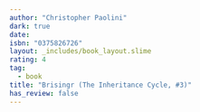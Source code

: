 ```yaml
---
author: "Christopher Paolini"
dark: true
date: 
isbn: "0375826726"
layout: _includes/book_layout.slime
rating: 4
tag:
  - book
title: "Brisingr (The Inheritance Cycle, #3)"
has_review: false
---
```



